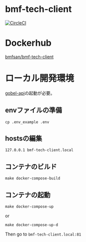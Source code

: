 # bmf-tech-client
[![CircleCI](https://circleci.com/gh/bmf-san/bmf-tech-client.svg?style=svg)](https://circleci.com/gh/bmf-san/bmf-tech-client)

# Dockerhub
[bmfsan/bmf-tech-client](https://hub.docker.com/r/bmfsan/bmf-tech-client)

# ローカル開発環境
[gobel-api](https://github.com/bmf-san/gobel-api)の起動が必要。

## envファイルの準備
```
cp .env_example .env
```

## hostsの編集
```
127.0.0.1 bmf-tech-client.local
```

## コンテナのビルド
```
make docker-compose-build
```

## コンテナの起動
```
make docker-compose-up
```

or

```
make docker-compose-up-d
```

Then go to `bmf-tech-client.local:81`
